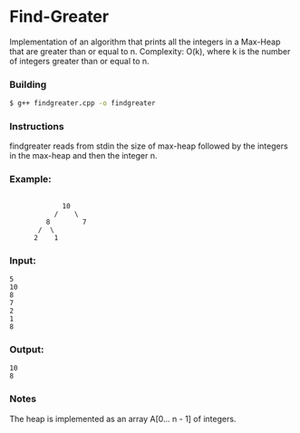 # Find-Greater

Implementation of an algorithm that prints all the integers in a Max-Heap that are greater than or equal to n. 
Complexity: O(k), where k is the number of integers greater than or equal to n.

### Building
``` bash
$ g++ findgreater.cpp -o findgreater
```
### Instructions

  findgreater reads from stdin the size of max-heap followed by the integers in the max-heap and then the integer n.

### Example:
```

             10 
           /    \
         8        7
       /  \
      2    1 

```
### Input:
``` 
5
10
8
7
2
1
8
```
### Output:
```
10
8
```

### Notes
The heap is implemented as an array A[0... n - 1] of integers. 
